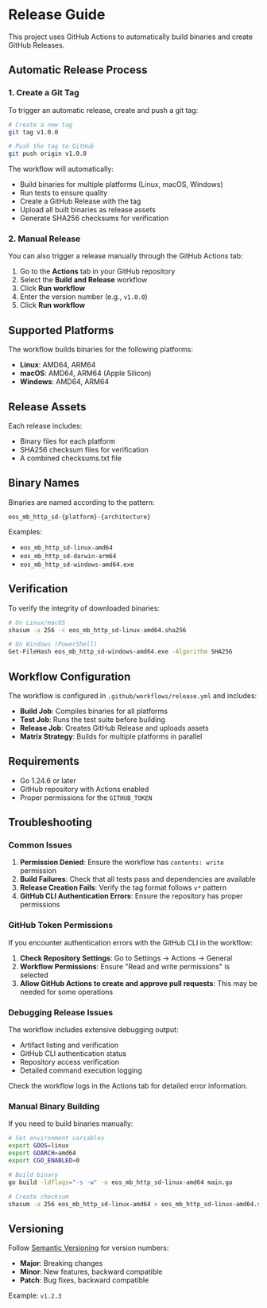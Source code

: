 # Release Guide

This project uses GitHub Actions to automatically build binaries and create GitHub Releases.

## Automatic Release Process

### 1. Create a Git Tag

To trigger an automatic release, create and push a git tag:

```bash
# Create a new tag
git tag v1.0.0

# Push the tag to GitHub
git push origin v1.0.0
```

The workflow will automatically:
- Build binaries for multiple platforms (Linux, macOS, Windows)
- Run tests to ensure quality
- Create a GitHub Release with the tag
- Upload all built binaries as release assets
- Generate SHA256 checksums for verification

### 2. Manual Release

You can also trigger a release manually through the GitHub Actions tab:

1. Go to the **Actions** tab in your GitHub repository
2. Select the **Build and Release** workflow
3. Click **Run workflow**
4. Enter the version number (e.g., `v1.0.0`)
5. Click **Run workflow**

## Supported Platforms

The workflow builds binaries for the following platforms:

- **Linux**: AMD64, ARM64
- **macOS**: AMD64, ARM64 (Apple Silicon)
- **Windows**: AMD64, ARM64

## Release Assets

Each release includes:

- Binary files for each platform
- SHA256 checksum files for verification
- A combined checksums.txt file

## Binary Names

Binaries are named according to the pattern:
```
eos_mb_http_sd-{platform}-{architecture}
```

Examples:
- `eos_mb_http_sd-linux-amd64`
- `eos_mb_http_sd-darwin-arm64`
- `eos_mb_http_sd-windows-amd64.exe`

## Verification

To verify the integrity of downloaded binaries:

```bash
# On Linux/macOS
shasum -a 256 -c eos_mb_http_sd-linux-amd64.sha256

# On Windows (PowerShell)
Get-FileHash eos_mb_http_sd-windows-amd64.exe -Algorithm SHA256
```

## Workflow Configuration

The workflow is configured in `.github/workflows/release.yml` and includes:

- **Build Job**: Compiles binaries for all platforms
- **Test Job**: Runs the test suite before building
- **Release Job**: Creates GitHub Release and uploads assets
- **Matrix Strategy**: Builds for multiple platforms in parallel

## Requirements

- Go 1.24.6 or later
- GitHub repository with Actions enabled
- Proper permissions for the `GITHUB_TOKEN`

## Troubleshooting

### Common Issues

1. **Permission Denied**: Ensure the workflow has `contents: write` permission
2. **Build Failures**: Check that all tests pass and dependencies are available
3. **Release Creation Fails**: Verify the tag format follows `v*` pattern
4. **GitHub CLI Authentication Errors**: Ensure the repository has proper permissions

### GitHub Token Permissions

If you encounter authentication errors with the GitHub CLI in the workflow:

1. **Check Repository Settings**: Go to Settings → Actions → General
2. **Workflow Permissions**: Ensure "Read and write permissions" is selected
3. **Allow GitHub Actions to create and approve pull requests**: This may be needed for some operations

### Debugging Release Issues

The workflow includes extensive debugging output:
- Artifact listing and verification
- GitHub CLI authentication status
- Repository access verification
- Detailed command execution logging

Check the workflow logs in the Actions tab for detailed error information.

### Manual Binary Building

If you need to build binaries manually:

```bash
# Set environment variables
export GOOS=linux
export GOARCH=amd64
export CGO_ENABLED=0

# Build binary
go build -ldflags="-s -w" -o eos_mb_http_sd-linux-amd64 main.go

# Create checksum
shasum -a 256 eos_mb_http_sd-linux-amd64 > eos_mb_http_sd-linux-amd64.sha256
```

## Versioning

Follow [Semantic Versioning](https://semver.org/) for version numbers:

- **Major**: Breaking changes
- **Minor**: New features, backward compatible
- **Patch**: Bug fixes, backward compatible

Example: `v1.2.3`
